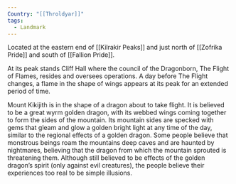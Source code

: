 ```yaml
---
Country: "[[Throldyar]]"
tags:
  - Landmark
---
```

Located at the eastern end of [[Kilrakir Peaks]] and just north of [[Zofrika Pride]] and south of [[Fallion Pride]].

At its peak stands Cliff Hall where the council of the Dragonborn, The Flight of Flames, resides and oversees operations. A day before The Flight changes, a flame in the shape of wings appears at its peak for an extended period of time.

Mount Kikijith is in the shape of a dragon about to take flight. It is believed to be a great wyrm golden dragon, with its webbed wings coming together to form the sides of the mountain. Its mountain sides are specked with gems that gleam and glow a golden bright light at any time of the day, similar to the regional effects of a golden dragon. Some people believe that monstrous beings roam the mountains deep caves and are haunted by nightmares, believing that the dragon from which the mountain sprouted is threatening them. Although still believed to be effects of the golden dragon’s spirit (only against evil creatures), the people believe their experiences too real to be simple illusions.